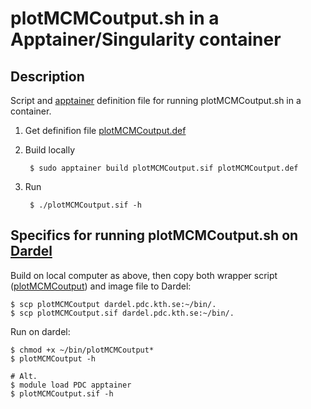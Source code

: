 # plotMCMCoutput.sh in a Apptainer/Singularity container

## Description

Script and [apptainer](https://apptainer.org/) definition file for running
plotMCMCoutput.sh in a container.

1. Get definifion file [plotMCMCoutput.def](plotMCMCouput.def)

2. Build locally

        $ sudo apptainer build plotMCMCoutput.sif plotMCMCoutput.def

3. Run

        $ ./plotMCMCoutput.sif -h

## Specifics for running plotMCMCoutput.sh on [Dardel](https://www.pdc.kth.se/hpc-services/computing-systems/dardel-hpc-system)

Build on local computer as above, then copy both wrapper script
([plotMCMCoutput](plotMCMCoutput))
and image file to Dardel:

    $ scp plotMCMCoutput dardel.pdc.kth.se:~/bin/.
    $ scp plotMCMCoutput.sif dardel.pdc.kth.se:~/bin/.

Run on dardel:

    $ chmod +x ~/bin/plotMCMCoutput*
    $ plotMCMCoutput -h

    # Alt.
    $ module load PDC apptainer
    $ plotMCMCoutput.sif -h
